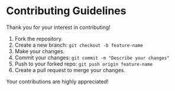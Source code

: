 # Contributing Guidelines

Thank you for your interest in contributing!

1. Fork the repository.
2. Create a new branch: `git checkout -b feature-name`
3. Make your changes.
4. Commit your changes: `git commit -m "Describe your changes"`
5. Push to your forked repo: `git push origin feature-name`
6. Create a pull request to merge your changes.

Your contributions are highly appreciated!
